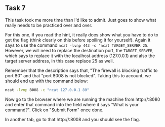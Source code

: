 ## Task 7

This task took me more time than I'd like to admit. Just goes to show what really needs to be practiced over and over.

For this one, if you read the hint, it really does show what you have to do to get the flag (think clearly on this before spoiling it for yourself). Again it says to use the command `ncat -lvnp 443 -c "ncat TARGET_SERVER 25`. However, we will need to replace the destination port, the `TARGET_SERVER`, which says to replace it with the localhost address (127.0.0.1) and also the target server address, in this case replace 25 as well. 

Remember that the description says that, "The firewall is blocking traffic to port 80" and that "port 8008 is not blocked". Taking this to account, we should end up with the command below:
```bash
ncat -lvnp 8008 -c "ncat 127.0.0.1 80"
```
Now go to the browser where we are running the machine from http://<IP-Address>:8080 and enter that command into the field where it says "What is your command?". Click on "Submit Form" once done.

In another tab, go to that http://<IP-Address>:8008 and you should see the flag.